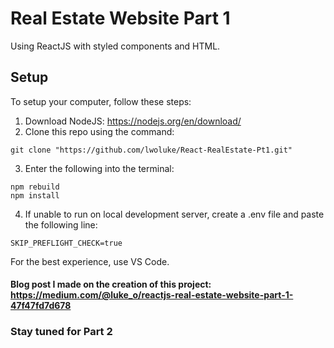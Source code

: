 # Real Estate Website Part 1
Using ReactJS with styled components and HTML.
## Setup
To setup your computer, follow these steps:

1) Download NodeJS: https://nodejs.org/en/download/
2) Clone this repo using the command:
```
git clone "https://github.com/lwoluke/React-RealEstate-Pt1.git"
```
3) Enter the following into the terminal:
```
npm rebuild
npm install
```
4) If unable to run on local development server, create a .env file and paste the following line:
```
SKIP_PREFLIGHT_CHECK=true
```
For the best experience, use VS Code.
#### Blog post I made on the creation of this project: https://medium.com/@luke_o/reactjs-real-estate-website-part-1-47f47fd7d678

### Stay tuned for Part 2 
